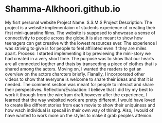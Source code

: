 # Shamma-Alkhoori.github.io
My fisrt personal website
Project Name: S.S.M.S
Project Description: The project is a website implementaion of students experience of creating their first mini-quaratine films. The website is supposed to showcase a sense of connectivity to people across the globe.It is also meant to show how teenagers can get creative with the lowest resources ever. The experience I was striving to give is for people to feel affiliated even if they are miles apart.
Process: I started implementing it by previewing the mini-story we had created in a very short time. The purpose was to show that our hearts are all connected togther and thats by transceding a piece of clothes that is shared among the actors. Moving on, I wanted the readers to get an overview on the actors charcters briefly. Fianally, I incorporated other videos to show that everyone is welcome to share their ideas and that it is needed. The comment section was meant for people to interact and share their perspectives. 
Reflection/Evaluation: I believe that I did try my best to work it through from the wirefram draft,however after the experience, I learned that the way websited work are pretty different. I would have loved to create like diffrent stories from each movie to show their uniquiness and how wach individual is specail in their own way of thining. Also, I would of have wanted to work more on the styles to make it grab peoples attenion. 
